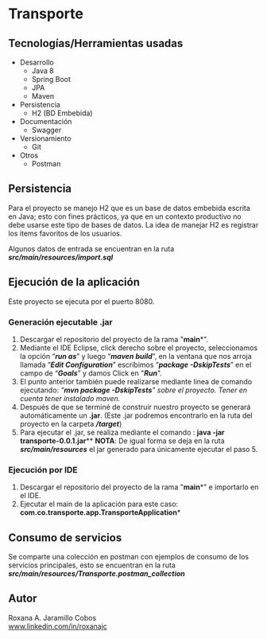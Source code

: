 # Transporte

## Tecnologías/Herramientas usadas

 - Desarrollo
	 - Java 8
	-  Spring Boot
	-  JPA
	-  Maven
- Persistencia
	-  H2 (BD Embebida)
- Documentación
	-  Swagger
- Versionamiento
	- Git
 - Otros
	- Postman


## Persistencia

Para el proyecto se manejo H2 que es un base de datos embebida escrita en Java; esto con fines prácticos, ya que en un contexto productivo no debe usarse este tipo de bases de datos. La idea de manejar H2 es registrar los items favoritos de los usuarios.

Algunos datos de entrada se encuentran en la ruta ***src/main/resources/import.sql***


## Ejecución de la aplicación

Este proyecto se ejecuta por el puerto 8080.

### Generación ejecutable .jar

1.  Descargar el repositorio del proyecto de la rama "**main***".
2.  Mediante el IDE Eclipse, click derecho sobre el proyecto, seleccionamos la opción “***run as***” y luego “***maven build***”, en la ventana que nos arroja llamada “***Edit Configuration***” escribimos “***package -DskipTests***” en el campo de “***Goals***” y damos Click en "***Run***".
3. El punto anterior también puede realizarse mediante linea de comando ejecutando: *"**mvn package -DskipTests**" sobre el proyecto. Tener en cuenta tener instalado maven.*
4.  Después de que se terminé de construir nuestro proyecto se generará automáticamente un **.jar**. (Este .jar podremos encontrarlo en la ruta del proyecto en la carpeta ***/target***)
5. Para ejecutar el .jar, se realiza mediante el comando : 
	**java -jar transporte-0.0.1.jar****
	**NOTA**: De igual forma se deja en la ruta ***src/main/resources*** el jar generado para únicamente ejecutar el paso 5.
	
### Ejecución por IDE

1.  Descargar el repositorio del proyecto de la rama "**main***"  e importarlo en el IDE.
2. Ejecutar el main de la aplicación para este caso: 		    	    **com.co.transporte.app.TransporteApplication***

## Consumo de servicios

Se comparte una colección en postman con ejemplos de consumo de los servicios principales, esto se encuentran en la ruta ***src/main/resources/Transporte.postman_collection***


## Autor
Roxana A. Jaramillo Cobos<br>
[www.linkedin.com/in/roxanajc ](www.linkedin.com/in/roxanajc)
